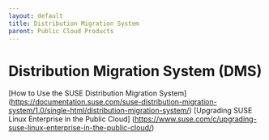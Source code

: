 ```yaml
---
layout: default
title: Distribution Migration System
parent: Public Cloud Products
---
```


# Distribution Migration System (DMS)

[How to Use the SUSE Distribution Migration System] (https://documentation.suse.com/suse-distribution-migration-system/1.0/single-html/distribution-migration-system/)
[Upgrading SUSE Linux Enterprise in the Public Cloud] (https://www.suse.com/c/upgrading-suse-linux-enterprise-in-the-public-cloud/)
